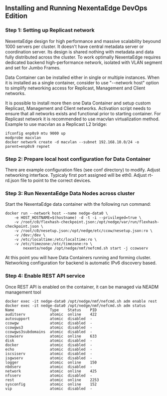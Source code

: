 ## Installing and Running NexentaEdge DevOps Edition

### Step 1: Setting up Replicast network
NexentaEdge design for high performance and massive scalability beyound 1000 servers per cluster. It doesn't have central metadata server or coordination server. Its design is shared nothing with metadata and data fully distributed across the cluster. To work optimally NexentaEdge requires dedicated backend high-performance network, isolated with VLAN segment and set for Jumbo Frames.

Data Container can be installed either in single or multiple instances. When it is installed as a single container, consider to use "--network host" option to simplify networking access for Replicast, Management and Client networks.

It is possible to install more then one Data Container and setup custom Replicast, Management and Client networks. Activation script needs to ensure that all networks exists and functional prior to starting container. For Replicast network it is recommended to use macvlan virtualization method. Example to use macvlan as a Replicast L2 bridge:
```
ifconfig enp0s9 mtu 9000 up
modprobe macvlan
docker network create -d macvlan --subnet 192.168.10.0/24 -o parent=enp0s9 repnet
```

### Step 2: Prepare local host configuration for Data Container
There are example configuration files (see conf directory) to modify. Adjust networking interface. Typicaly first port assigned will be eth0. Adjust rt-rd.json file to point to the correct devices.

### Step 3: Run NexentaEdge Data Nodes across cluster
Start the NexentaEdge data container with the following run command:
```
docker run --network host --name nedge-data0 \
	-e HOST_HOSTNAME=$(hostname) -d -t -i --privileged=true \
	-v /root/c0/flexhash-checkpoint.json:/opt/nedge/var/run/flexhash-checkpoint.json \
	-v /root/c0/nesetup.json:/opt/nedge/etc/ccow/nesetup.json:ro \
	-v /dev:/dev \
	-v /etc/localtime:/etc/localtime:ro \
	-v /etc/timezone:/etc/timezone:ro \
        nexenta/nedge /opt/nedge/nmf/nefcmd.sh start -j ccowserv
```

At this point you will have Data Containers running and forming cluster. Networking configuration for backend is automatic IPv6 discovery based.

### Step 4: Enable REST API service
Once REST API is enabled on the container, it can be managed via NEADM management tool
```
docker exec -it nedge-data0 /opt/nedge/nmf/nefcmd.sh adm enable rest
docker exec -it nedge-data0 /opt/nedge/nmf/nefcmd.sh adm status
Name                Type    Status    PID
auditserv           atomic  online    422
autosupport         atomic  disabled  -
ccowgw              atomic  disabled  -
ccowgws3            atomic  disabled  -
ccowgws3subdomains  atomic  disabled  -
ccowserv            atomic  online    633
disk                atomic  disabled  -
docker              atomic  disabled  -
echo                atomic  disabled  -
iscsiserv           atomic  disabled  -
isgwserv            atomic  disabled  -
logger              atomic  online    150
nbdserv             atomic  disabled  -
network             atomic  online    425
nfsserv             atomic  disabled  -
rest                atomic  online    2253
sysconfig           atomic  online    152
vip                 atomic  disabled  -
```
